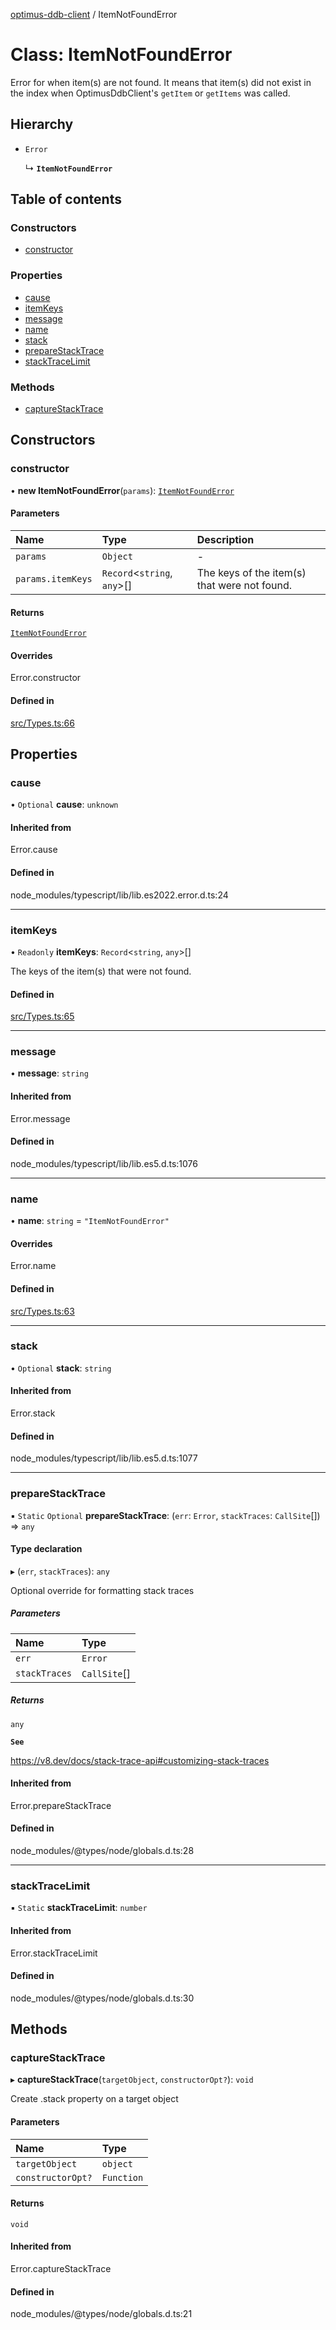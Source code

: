 [optimus-ddb-client](../index.md) / ItemNotFoundError

# Class: ItemNotFoundError

Error for when item(s) are not found. It means that item(s) did not exist in the index when
OptimusDdbClient's `getItem` or `getItems` was called.

## Hierarchy

- `Error`

  ↳ **`ItemNotFoundError`**

## Table of contents

### Constructors

- [constructor](ItemNotFoundError.md#constructor)

### Properties

- [cause](ItemNotFoundError.md#cause)
- [itemKeys](ItemNotFoundError.md#itemkeys)
- [message](ItemNotFoundError.md#message)
- [name](ItemNotFoundError.md#name)
- [stack](ItemNotFoundError.md#stack)
- [prepareStackTrace](ItemNotFoundError.md#preparestacktrace)
- [stackTraceLimit](ItemNotFoundError.md#stacktracelimit)

### Methods

- [captureStackTrace](ItemNotFoundError.md#capturestacktrace)

## Constructors

### constructor

• **new ItemNotFoundError**(`params`): [`ItemNotFoundError`](ItemNotFoundError.md)

#### Parameters

| Name | Type | Description |
| :------ | :------ | :------ |
| `params` | `Object` | - |
| `params.itemKeys` | `Record`\<`string`, `any`\>[] | The keys of the item(s) that were not found. |

#### Returns

[`ItemNotFoundError`](ItemNotFoundError.md)

#### Overrides

Error.constructor

#### Defined in

[src/Types.ts:66](https://github.com/paulbarmstrong/optimus-ddb-client/blob/main/src/Types.ts#L66)

## Properties

### cause

• `Optional` **cause**: `unknown`

#### Inherited from

Error.cause

#### Defined in

node_modules/typescript/lib/lib.es2022.error.d.ts:24

___

### itemKeys

• `Readonly` **itemKeys**: `Record`\<`string`, `any`\>[]

The keys of the item(s) that were not found.

#### Defined in

[src/Types.ts:65](https://github.com/paulbarmstrong/optimus-ddb-client/blob/main/src/Types.ts#L65)

___

### message

• **message**: `string`

#### Inherited from

Error.message

#### Defined in

node_modules/typescript/lib/lib.es5.d.ts:1076

___

### name

• **name**: `string` = `"ItemNotFoundError"`

#### Overrides

Error.name

#### Defined in

[src/Types.ts:63](https://github.com/paulbarmstrong/optimus-ddb-client/blob/main/src/Types.ts#L63)

___

### stack

• `Optional` **stack**: `string`

#### Inherited from

Error.stack

#### Defined in

node_modules/typescript/lib/lib.es5.d.ts:1077

___

### prepareStackTrace

▪ `Static` `Optional` **prepareStackTrace**: (`err`: `Error`, `stackTraces`: `CallSite`[]) => `any`

#### Type declaration

▸ (`err`, `stackTraces`): `any`

Optional override for formatting stack traces

##### Parameters

| Name | Type |
| :------ | :------ |
| `err` | `Error` |
| `stackTraces` | `CallSite`[] |

##### Returns

`any`

**`See`**

https://v8.dev/docs/stack-trace-api#customizing-stack-traces

#### Inherited from

Error.prepareStackTrace

#### Defined in

node_modules/@types/node/globals.d.ts:28

___

### stackTraceLimit

▪ `Static` **stackTraceLimit**: `number`

#### Inherited from

Error.stackTraceLimit

#### Defined in

node_modules/@types/node/globals.d.ts:30

## Methods

### captureStackTrace

▸ **captureStackTrace**(`targetObject`, `constructorOpt?`): `void`

Create .stack property on a target object

#### Parameters

| Name | Type |
| :------ | :------ |
| `targetObject` | `object` |
| `constructorOpt?` | `Function` |

#### Returns

`void`

#### Inherited from

Error.captureStackTrace

#### Defined in

node_modules/@types/node/globals.d.ts:21
